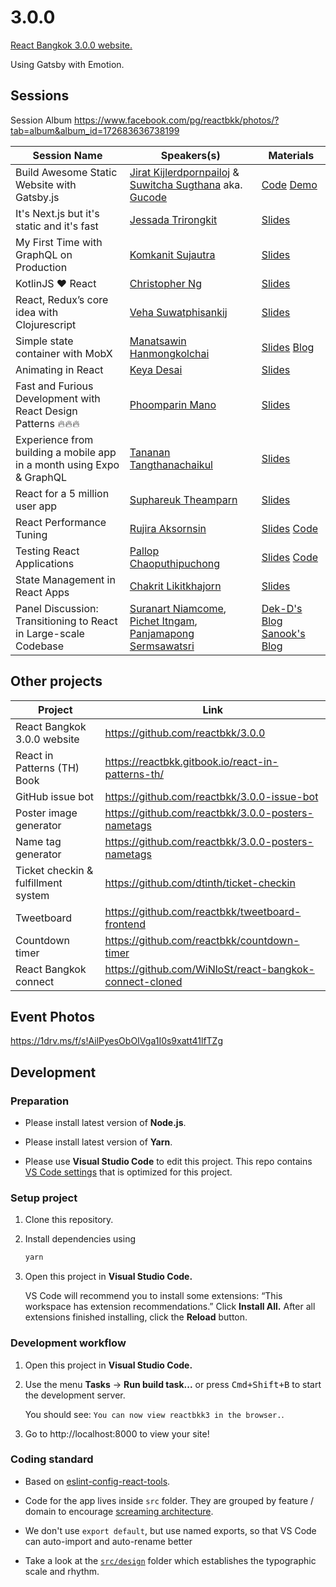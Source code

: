 # 3.0.0

[React Bangkok 3.0.0 website.](https://reactbkk.com/3.0.0/)

Using Gatsby with Emotion.

## Sessions

Session Album https://www.facebook.com/pg/reactbkk/photos/?tab=album&album_id=172683636738199

| Session Name | Speakers(s) | Materials
| --- | --- | --- |
| Build Awesome Static Website with Gatsby.js | [Jirat Kijlerdpornpailoj](https://www.facebook.com/imn3tr) & [Suwitcha Sugthana](https://www.facebook.com/suwitcha.sugthana) aka. [Gucode](https://www.facebook.com/gucodelive/) | [Code](https://github.com/GucodeLive/gucodelive.github.io) [Demo](https://gucodelive.github.io/)
| It's Next.js but it's static and it's fast | [Jessada Trirongkit](https://www.facebook.com/JessaAun) | [Slides](https://docs.google.com/presentation/u/1/d/15H-UyC3VEgokT3jiG1X2k96kq5xcPhkS9GGxHmzw3ew/edit#slide=id.p)
| My First Time with GraphQL on Production | [Komkanit Sujautra](https://www.facebook.com/komcal) | [Slides](https://docs.google.com/presentation/d/1m7SifdTbGMLVHurVIuwqiHnHPyWzrPSfiIgQkWYZq3w/edit?usp=sharing)
| KotlinJS ❤️ React | [Christopher Ng](https://www.facebook.com/babedev) | [Slides](https://www.slideshare.net/ChristopherNg29/kotlin-react-bkk-300)
| React, Redux’s core idea with Clojurescript | [Veha Suwatphisankij](https://www.facebook.com/vehas) | [Slides](http://slides.com/vehas/re-in-cljs)
| Simple state container with MobX | [Manatsawin Hanmongkolchai](https://www.facebook.com/whs.in.th) | [Slides](https://speakerdeck.com/whs/state-management-with-mobx) [Blog](https://life.wongnai.com/mobx-simplify-your-react-79f82f10502e)
| Animating in React | [Keya Desai](https://keyadesai.com/) | [Slides](https://drive.google.com/open?id=119TrVKI25P6K2TZQLIBqE63YgIlsRgwl)
| Fast and Furious Development with React Design Patterns 🔥🔥🔥 | [Phoomparin Mano](https://www.facebook.com/phoomparin.mano) | [Slides](https://drive.google.com/file/d/1IeKPBLndmxhOanl6MNmF8wdnJFiioLh2/view?usp=sharing)
| Experience from building a mobile app in a month using Expo & GraphQL | [Tananan Tangthanachaikul](https://www.facebook.com/MicroBenz) | [Slides](https://drive.google.com/open?id=1uudT8NdCWl8AkbR35y4S5CmyaLtkfHuQ)
| React for a 5 million user app | [Suphareuk Theamparn](https://www.linkedin.com/in/suphareuk-theamparn-0b0a75163) | [Slides](https://www.slideshare.net/siwakornsittileardpisal1/react-for-a-5-million-user-app)
| React Performance Tuning | [Rujira Aksornsin](https://facebook.com/HollyJira) | [Slides](https://docs.google.com/presentation/d/1oGHNjsUc5LJxT5Cc3VzpOQTO-BRwUYjzFXXJE0f-MmI/) [Code](https://github.com/acebo/sweet-got) 
| Testing React Applications | [Pallop Chaoputhipuchong](https://www.facebook.com/pallop.chao) | [Slides](https://www.dropbox.com/s/1dv6gdjl80rcxt7/Testing%20React%20Application%20BKK.pdf?dl=0) [Code](https://github.com/vannizer/react-testing-bkk) 
| State Management in React Apps | [Chakrit Likitkhajorn](https://www.facebook.com/chakrit.likitkhajorn) | [Slides](https://docs.google.com/presentation/d/1hyynLecj9vzXymlGbZfOqOI1mPEyYKxyQgWmkjkSv2k/edit?usp=sharing)
| Panel Discussion: Transitioning to React in Large-scale Codebase | [Suranart Niamcome](https://www.facebook.com/suranart.niamcome), [Pichet Itngam](https://www.facebook.com/notsu), [Panjamapong Sermsawatsri](https://www.facebook.com/panjmp) | [Dek-D's Blog](https://making.dek-d.com/dek-d-new-stack-graphql-nodejs-reactjs-c745bfbec493) [Sanook's Blog](https://medium.com/tencent-thailand/tech-stack-%E0%B9%80%E0%B8%9A%E0%B8%B7%E0%B9%89%E0%B8%AD%E0%B8%87%E0%B8%AB%E0%B8%A5%E0%B8%B1%E0%B8%87%E0%B9%80%E0%B8%A7%E0%B9%87%E0%B8%9A%E0%B9%84%E0%B8%8B%E0%B8%95%E0%B9%8C-sanook-com-5526320a965f)

## Other projects

| Project | Link |
| --- | --- |
| React Bangkok 3.0.0 website | https://github.com/reactbkk/3.0.0 |
| React in Patterns (TH) Book | https://reactbkk.gitbook.io/react-in-patterns-th/ |
| GitHub issue bot | https://github.com/reactbkk/3.0.0-issue-bot |
| Poster image generator | https://github.com/reactbkk/3.0.0-posters-nametags |
| Name tag generator | https://github.com/reactbkk/3.0.0-posters-nametags |
| Ticket checkin & fulfillment system | https://github.com/dtinth/ticket-checkin |
| Tweetboard | https://github.com/reactbkk/tweetboard-frontend |
| Countdown timer | https://github.com/reactbkk/countdown-timer |
| React Bangkok connect | https://github.com/WiNloSt/react-bangkok-connect-cloned |

## Event Photos
https://1drv.ms/f/s!AilPyesObOIVga1I0s9xatt41lfTZg

## Development

### Preparation

- Please install latest version of **Node.js**.

- Please install latest version of **Yarn**.

- Please use **Visual Studio Code** to edit this project. This repo contains
  [VS Code settings](.vscode) that is optimized for this project.

### Setup project

1.  Clone this repository.

2.  Install dependencies using

    ```sh
    yarn
    ```

3.  Open this project in **Visual Studio Code.**

    VS Code will recommend you to install some extensions: “This workspace has
    extension recommendations.” Click **Install All.** After all extensions
    finished installing, click the **Reload** button.

### Development workflow

1.  Open this project in **Visual Studio Code.**

2.  Use the menu **Tasks** &rarr; **Run build task...** or press
    <kbd>Cmd+Shift+B</kbd> to start the development server.

    You should see: `You can now view reactbkk3 in the browser.`.

3.  Go to http://localhost:8000 to view your site!

### Coding standard

- Based on
  [eslint-config-react-tools](https://github.com/react-tools/eslint-config-react-tools/blob/master/index.js).

- Code for the app lives inside `src` folder. They are grouped by feature /
  domain to encourage
  [screaming architecture](https://8thlight.com/blog/uncle-bob/2011/09/30/Screaming-Architecture.html).

- We don't use `export default`, but use named exports, so that VS Code can
  auto-import and auto-rename better

- Take a look at the [`src/design`](src/design) folder which establishes the
  typographic scale and rhythm.
